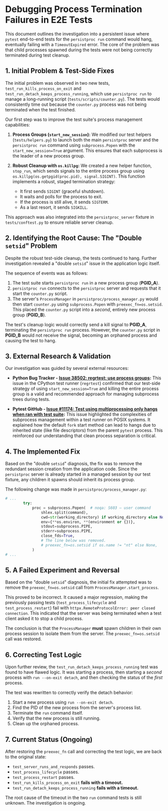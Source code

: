 # Debugging Process Termination Failures in E2E Tests

This document outlines the investigation into a persistent issue where `pytest` end-to-end tests for the `persistproc run` command would hang, eventually failing with a `TimeoutExpired` error. The core of the problem was that child processes spawned during the tests were not being correctly terminated during test cleanup.

## 1. Initial Problem & Test-Side Fixes

The initial problem was observed in two new tests, `test_run_kills_process_on_exit` and `test_run_detach_keeps_process_running`, which use `persistproc run` to manage a long-running script (`tests/scripts/counter.py`). The tests would consistently time out because the `counter.py` process was not being terminated when the test finished.

Our first step was to improve the test suite's process management capabilities:

1.  **Process Groups (`start_new_session`):** We modified our test helpers (`tests/helpers.py`) to launch both the main `persistproc` server and the `persistproc run` command using `subprocess.Popen` with the `start_new_session=True` argument. This ensures that each subprocess is the leader of a new process group.

2.  **Robust Cleanup with `os.killpg`:** We created a new helper function, `stop_run`, which sends signals to the entire process group using `os.killpg(os.getpgid(proc.pid), signal.SIGINT)`. This function implements a robust, staged termination strategy:
    *   It first sends `SIGINT` (graceful shutdown).
    *   It waits and polls for the process to exit.
    *   If the process is still alive, it sends `SIGTERM`.
    *   As a last resort, it sends `SIGKILL`.

This approach was also integrated into the `persistproc_server` fixture in `tests/conftest.py` to ensure reliable server cleanup.

## 2. Identifying the Root Cause: The "Double `setsid`" Problem

Despite the robust test-side cleanup, the tests continued to hang. Further investigation revealed a "double `setsid`" issue in the application logic itself.

The sequence of events was as follows:
1.  The test suite starts `persistproc run` in a new process group (**PGID_A**).
2.  `persistproc run` connects to the `persistproc` server and requests that it start the `counter.py` script.
3.  The server's `ProcessManager` in `persistproc/process_manager.py` would then start `counter.py` using `subprocess.Popen` with `preexec_fn=os.setsid`. This placed the `counter.py` script into a *second*, entirely new process group (**PGID_B**).

The test's cleanup logic would correctly send a kill signal to **PGID_A**, terminating the `persistproc run` process. However, the `counter.py` script in **PGID_B** would not receive the signal, becoming an orphaned process and causing the test to hang.

## 3. External Research & Validation

Our investigation was guided by several external resources:

*   **Python Bug Tracker - [Issue 38502: regrtest: use process groups](https://bugs.python.org/issue38502):** This issue in the CPython test runner (`regrtest`) confirmed that our test-side strategy of using `start_new_session=True` and killing the entire process group is a valid and recommended approach for managing subprocess trees during tests.

*   **Pytest GitHub - [Issue #11174: Test using multiprocessing only hangs when ran with test suite](https://github.com/pytest-dev/pytest/issues/11174):** This issue highlighted the complexities of subprocess management within a test runner on POSIX systems. It explained how the default `fork` start method can lead to hangs due to inherited state (like file descriptors) from the parent `pytest` process. This reinforced our understanding that clean process separation is critical.

## 4. The Implemented Fix

Based on the "double `setsid`" diagnosis, the fix was to remove the redundant session creation from the application code. Since the `persistproc` server is already started in a managed session by our test fixture, any children it spawns should inherit its process group.

The following change was made in `persistproc/process_manager.py`:

```python
# ...
        try:
            proc = subprocess.Popen(  # noqa: S603 – user command
                shlex.split(command),
                cwd=str(working_directory) if working_directory else None,
                env={**os.environ, **(environment or {})},
                stdout=subprocess.PIPE,
                stderr=subprocess.PIPE,
                close_fds=True,
                # The line below was removed.
                # preexec_fn=os.setsid if os.name != "nt" else None, 
            )
# ...
```

## 5. A Failed Experiment and Reversal

Based on the "double `setsid`" diagnosis, the initial fix attempted was to remove the `preexec_fn=os.setsid` call from `ProcessManager.start_process`.

This proved to be incorrect. It caused a major regression, making the previously passing tests (`test_process_lifecycle` and `test_process_restart`) fail with `httpx.RemoteProtocolError: peer closed connection`. This indicated that the server was being terminated when a test client asked it to stop a child process.

The conclusion is that the `ProcessManager` **must** spawn children in their own process session to isolate them from the server. The `preexec_fn=os.setsid` call was restored.

## 6. Correcting Test Logic

Upon further review, the `test_run_detach_keeps_process_running` test was found to have flawed logic. It was starting a process, then starting a *second* process with `run --on-exit detach`, and then checking the status of the *first* process.

The test was rewritten to correctly verify the detach behavior:
1.  Start a new process using `run --on-exit detach`.
2.  Find the PID of the new process from the server's process list.
3.  Terminate the `run` command itself.
4.  Verify that the new process is still running.
5.  Clean up the orphaned process.

## 7. Current Status (Ongoing)

After restoring the `preexec_fn` call and correcting the test logic, we are back to the original state:
- `test_server_runs_and_responds` passes.
- `test_process_lifecycle` passes.
- `test_process_restart` passes.
- `test_run_kills_process_on_exit` **fails with a timeout.**
- `test_run_detach_keeps_process_running` **fails with a timeout.**

The root cause of the timeout in the two `run` command tests is still unknown. The investigation is ongoing. 